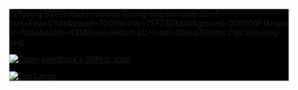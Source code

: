<div style="background-color:black">
[![Typing SVG](https://readme-typing-svg.demolab.com?font=Fira+Code&pause=1000&color=7FF73D&background=000000F1&repeat=false&width=435&lines=Hello%2C+I+am+Olena!)](https://git.io/typing-svg)

[![Code-sandboxx's GitHub stats](https://github-profile-readme-nxo5a7ycd-code-sandboxx.vercel.app/api?username=code-sandboxx&show_icons=true&theme=radical)](https://github.com/code-sandboxx)


[![Top Langs](https://github-profile-readme-nxo5a7ycd-code-sandboxx.vercel.app/api/top-langs/?username=code-sandboxx&langs_count=8&theme=radical)](https://github.com/code-sandboxx/github-readme-stats)
  
  </div>
